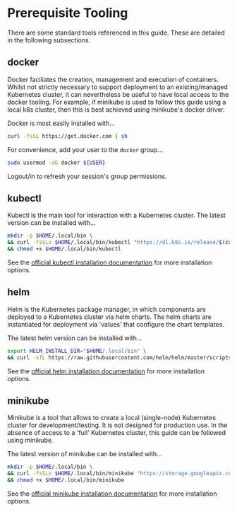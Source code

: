 # Prerequisite Tooling

There are some standard tools referenced in this guide. These are detailed in the following subsections.

## docker

Docker faciliates the creation, management and execution of containers. Whilst not strictly necessary to support deployment to an existing/managed Kubernetes cluster, it can nevertheless be useful to have local access to the docker tooling. For example, if minikube is used to follow this guide using a local k8s cluster, then this is best achieved using minikube's docker driver.

Docker is most easily installed with...
```bash
curl -fsSL https://get.docker.com | sh
```

For convenience, add your user to the `docker` group...
```bash
sudo usermod -aG docker ${USER}
```

Logout/in to refresh your session's group permissions.

## kubectl

Kubectl is the main tool for interaction with a Kubernetes cluster. The latest version can be installed with...
```bash
mkdir -p $HOME/.local/bin \
&& curl -fsSLo $HOME/.local/bin/kubectl "https://dl.k8s.io/release/$(curl -L -s https://dl.k8s.io/release/stable.txt)/bin/linux/amd64/kubectl" \
&& chmod +x $HOME/.local/bin/kubectl
```

See the [official kubectl installation documentation](https://kubernetes.io/docs/tasks/tools/install-kubectl-linux/) for more installation options.

## helm

Helm is the Kubernetes package manager, in which components are deployed to a Kubernetes cluster via helm charts. The helm charts are instantiated for deployment via 'values' that configure the chart templates.

The latest helm version can be installed with...
```bash
export HELM_INSTALL_DIR="$HOME/.local/bin" \
&& curl -sfL https://raw.githubusercontent.com/helm/helm/master/scripts/get-helm-3 | bash
```

See the [official helm installation documentation](https://helm.sh/docs/intro/install/) for more installation options.

## minikube

Minikube is a tool that allows to create a local (single-node) Kubernetes cluster for development/testing. It is not designed for production use. In the absence of access to a 'full' Kubernetes cluster, this guide can be followed using minikube.

The latest version of minikube can be installed with...
```bash
mkdir -p $HOME/.local/bin \
&& curl -fsSLo $HOME/.local/bin/minikube "https://storage.googleapis.com/minikube/releases/latest/minikube-linux-amd64" \
&& chmod +x $HOME/.local/bin/minikube
```

See the [official minikube installation documentation](https://minikube.sigs.k8s.io/docs/start/) for more installation options.
